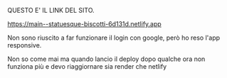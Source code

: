 QUESTO E' IL LINK DEL SITO.

https://main--statuesque-biscotti-6d131d.netlify.app


Non sono riuscito a far funzionare il login con google, però ho reso l'app responsive. 

Non so come mai ma quando lancio il deploy dopo qualche ora non funziona più e devo riaggiornare sia render che netlify